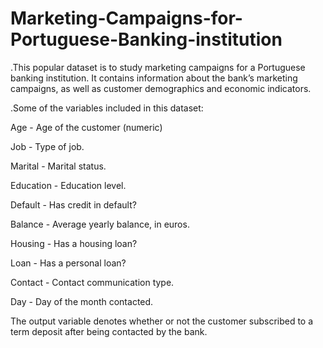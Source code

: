 # Marketing-Campaigns-for-Portuguese-Banking-institution
 .This popular dataset is to study marketing campaigns for a Portuguese banking institution. It contains information about the bank’s marketing campaigns, as well as customer demographics and economic indicators.


.Some of the variables included in this dataset:


Age - Age of the customer (numeric)

Job - Type of job.

Marital - Marital status.

Education - Education level.

Default - Has credit in default?

Balance - Average yearly balance, in euros.

Housing - Has a housing loan?

Loan - Has a personal loan?

Contact - Contact communication type.

Day - Day of the month contacted.

The output variable denotes whether or not the customer subscribed to a term deposit after being contacted by the bank.
